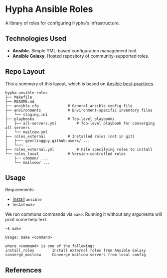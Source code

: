 # Hypha Ansible Roles

A library of roles for configuring Hypha's infrastructure.

## Technologies Used

- **Ansible.** Simple YML-based configuration management tool.
- **Ansible Galaxy.** Hosted repository of community-supported roles.

## Repo Layout

This a summary of this layout, which is based on [Ansible best-practices][ansible-practices].

```
hypha-ansible-roles
├── Makefile
├── README.md
├── ansible.cfg				# General ansible config file
├── environments			# Environment-specific inventory files
│   └── staging.ini
├── playbooks				# Top-level playbooks
│   ├── all-servers.yml		 	# Top-level playbook for converging all servers
│   └── mailcow.yml
├── roles_external			# Installed roles (not in git)
│   ├─── geerlingguy.github-users/ ...
│   └─── ...
├── roles_external.yml			# File specifying roles to install
└── roles_local				# Version-controlled roles
    ├── common/ ...
    └── mailcow/ ...
```

## Usage

Requirements:
- [Install][install-ansible] `ansible`
- Install `make`

We run commons commands via `make`.
Running it without any arguments will print some help text.

```
~$ make

Usage: make <command>

where <command> is one of the following:
install_roles        Install external roles from Ansible Galaxy
converge_mailcow     Converge mailcow servers from local config
```

## References

<!-- Links -->
   [install-ansible]: https://docs.ansible.com/ansible/latest/installation_guide/intro_installation.html
   [ansible-practices]: https://docs.ansible.com/ansible/latest/user_guide/playbooks_best_practices.html
